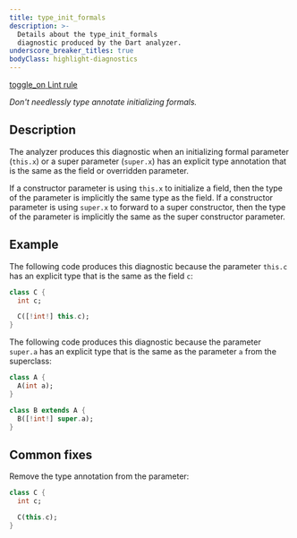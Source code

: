```yaml
---
title: type_init_formals
description: >-
  Details about the type_init_formals
  diagnostic produced by the Dart analyzer.
underscore_breaker_titles: true
bodyClass: highlight-diagnostics
---
```


<div class="tags">
  <a class="tag-label"
      href="/tools/linter-rules/type_init_formals"
      title="Learn about the lint rule that enables this diagnostic."
      aria-label="Learn about the lint rule that enables this diagnostic."
      target="_blank">
    <span class="material-symbols" aria-hidden="true">toggle_on</span>
    <span>Lint rule</span>
  </a>
</div>

_Don't needlessly type annotate initializing formals._

## Description

The analyzer produces this diagnostic when an initializing formal
parameter (`this.x`) or a super parameter (`super.x`) has an explicit type
annotation that is the same as the field or overridden parameter.

If a constructor parameter is using `this.x` to initialize a field, then
the type of the parameter is implicitly the same type as the field. If a
constructor parameter is using `super.x` to forward to a super
constructor, then the type of the parameter is implicitly the same as the
super constructor parameter.

## Example

The following code produces this diagnostic because the parameter `this.c`
has an explicit type that is the same as the field `c`:

```dart
class C {
  int c;

  C([!int!] this.c);
}
```

The following code produces this diagnostic because the parameter
`super.a` has an explicit type that is the same as the parameter `a` from
the superclass:

```dart
class A {
  A(int a);
}

class B extends A {
  B([!int!] super.a);
}
```

## Common fixes

Remove the type annotation from the parameter:

```dart
class C {
  int c;

  C(this.c);
}
```
